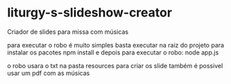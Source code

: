 # liturgy-s-slideshow-creator
Criador de slides para missa com músicas

para executar o robo é muito simples
basta executar na raiz do projeto 
para instalar os pacotes
npm install 
 e
 depois para executar o robo:
node app.js

o robo usara o txt na pasta resources
para criar os slide
também é possivel usar um pdf com as 
músicas
